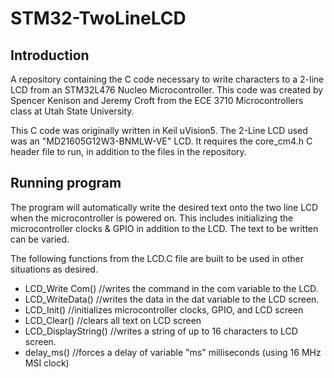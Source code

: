 # STM32-TwoLineLCD

## Introduction

A repository containing the C code necessary to write characters to a 2-line LCD from an STM32L476 Nucleo Microcontroller. This code was created by Spencer Kenison and Jeremy Croft from the ECE 3710 Microcontrollers class at Utah State University. 

This C code was originally written in Keil uVision5. The 2-Line LCD used was an "MD21605G12W3-BNMLW-VE" LCD. It requires the core_cm4.h C header file to run, in addition to the files in the repository. 

## Running program

The program will automatically write the desired text onto the two line LCD when the microcontroller is powered on. This includes initializing the microcontroller clocks & GPIO in addition to the LCD. The text to be written can be varied. 

The following functions from the LCD.C file are built to be used in other situations as desired.
- LCD_Write Com() //writes the command in the com variable to the LCD.
- LCD_WriteData() //writes the data in the dat variable to the LCD screen.
- LCD_Init() //initializes microcontroller clocks, GPIO, and LCD screen
- LCD_Clear() //clears all text on LCD screen
- LCD_DisplayString() //writes a string of up to 16 characters to LCD screen.
- delay_ms() //forces a delay of variable "ms" milliseconds (using 16 MHz MSI clock)





